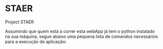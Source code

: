 # STAER
Project STAER

Assumindo que quem está a correr esta webApp já tem o python instalado na sua máquina, segue abaixo uma pequena lista de comandos necessários para a execução da aplicação:


